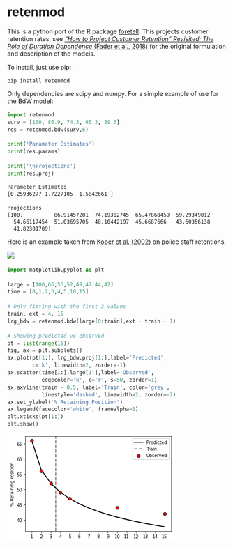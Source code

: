 # retenmod

This is a python port of the R package [foretell](https://cran.r-project.org/web/packages/foretell/foretell.pdf). This projects customer retention rates, see [*“How to Project Customer Retention” Revisited: The Role of Duration Dependence* (Fader et al., 2018)](https://www.sciencedirect.com/science/article/pii/S1094996818300057) for the original formulation and description of the models. 

To install, just use pip:

    pip install retenmod

Only dependencies are scipy and numpy. For a simple example of use for the BdW model:


```python
import retenmod
surv = [100, 86.9, 74.3, 65.3, 59.3]
res = retenmod.bdw(surv,6)

print('Parameter Estimates')
print(res.params)

print('\nProjections')
print(res.proj)
```

    Parameter Estimates
    [0.25936277 1.7227105  1.5842661 ]
    
    Projections
    [100.          86.91457201  74.19302745  65.47868459  59.29349012
      54.66117454  51.03695705  48.10442197  45.6687666   43.60356138
      41.82301709]
    

Here is an example taken from [Koper et al. (2002)](https://www.ojp.gov/sites/g/files/xyckuh241/files/media/document/193428.pdf) on police staff retentions. 

![](https://andrewpwheeler.files.wordpress.com/2021/06/staffretention.png)


```python
import matplotlib.pyplot as plt

large = [100,66,56,52,49,47,44,42]
time = [0,1,2,3,4,5,10,15]

# Only fitting with the first 3 values
train, ext = 4, 15
lrg_bdw = retenmod.bdw(large[0:train],ext - train + 1)

# Showing predicted vs observed
pt = list(range(16))
fig, ax = plt.subplots()
ax.plot(pt[1:], lrg_bdw.proj[1:],label='Predicted', 
        c='k', linewidth=2, zorder=-1)
ax.scatter(time[1:],large[1:],label='Observed', 
           edgecolor='k', c='r', s=50, zorder=1)
ax.axvline(train - 0.5, label='Train', color='grey', 
           linestyle='dashed', linewidth=2, zorder=-2)
ax.set_ylabel('% Retaining Position')
ax.legend(facecolor='white', framealpha=1)
plt.xticks(pt[1:])
plt.show()
```


    
![png](README_files/README_3_0.png)
    

